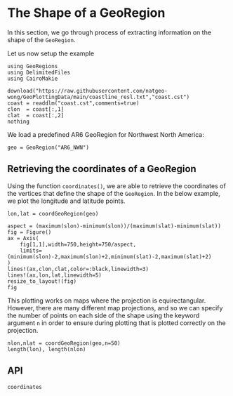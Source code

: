 # The Shape of a GeoRegion

In this section, we go through process of extracting information on the shape of the `GeoRegion`.

Let us now setup the example

```@example properties
using GeoRegions
using DelimitedFiles
using CairoMakie

download("https://raw.githubusercontent.com/natgeo-wong/GeoPlottingData/main/coastline_resl.txt","coast.cst")
coast = readdlm("coast.cst",comments=true)
clon  = coast[:,1]
clat  = coast[:,2]
nothing
```

We load a predefined AR6 GeoRegion for Northwest North America:

```@example properties
geo = GeoRegion("AR6_NWN")
```

## Retrieving the coordinates of a GeoRegion

Using the function `coordinates()`, we are able to retrieve the coordinates of the vertices that define the shape of the `GeoRegion`. In the below example, we plot the longitude and latitude points.

```@example properties
lon,lat = coordGeoRegion(geo)

aspect = (maximum(slon)-minimum(slon))/(maximum(slat)-minimum(slat))
fig = Figure()
ax = Axis(
    fig[1,1],width=750,height=750/aspect,
    limits=(minimum(slon)-2,maximum(slon)+2,minimum(slat)-2,maximum(slat)+2)
)
lines!(ax,clon,clat,color=:black,linewidth=3)
lines!(ax,lon,lat,linewidth=5)
resize_to_layout!(fig)
fig
```

This plotting works on maps where the projection is equirectangular. However, there are many different map projections, and so we can specify the number of points on each side of the shape using the keyword argument `n` in order to ensure during plotting that is plotted correctly on the projection.

```@example properties
nlon,nlat = coordGeoRegion(geo,n=50)
length(lon), length(nlon)
```

## API

```@docs
coordinates
```

